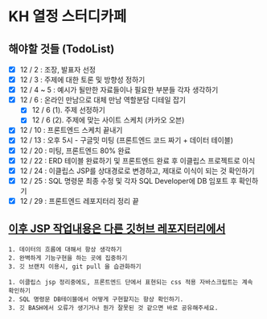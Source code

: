 # KH 열정 스터디카페

## 해야할 것들 (TodoList)
- [x] 12 / 2       :   조장, 발표자 선정 
- [x] 12 / 3       :   주제에 대한 토론 및 방향성 정하기
- [x] 12 / 4 ~ 5   :   예시가 될만한 자료들이나 필요한 부분들 각자 생각하기
- [x] 12 / 6       :   온라인 만남으로 대체 만남 역할분담 디테일 잡기
  - [x] 12 / 6 (1). 주제 선정하기
  - [x] 12 / 6 (2). 주제에 맞는 사이트 스케치 (카카오 오븐)
- [x] 12 / 10      : 프론트엔드 스케치 끝내기
- [x] 12 / 13      : 오후 5시 - 구글밋 미팅 (프론트엔드 코드 짜기 + 데이터 테이블)
- [x] 12 / 20      : 미팅, 프론트엔드 80% 완료
- [x] 12 / 22      : ERD 테이블 완료하기 및 프론트엔드 완료 후 이클립스 프로젝트로 이식
- [x] 12 / 24      : 이클립스 JSP를 상대경로로 변경하고, 제대로 이식이 되는 것 확인하기
- [x] 12 / 25      : SQL 명령문 최종 수정 및 각자 SQL Developer에
                     DB 임포트 후 확인하기
- [x] 12 / 29      : 프론트엔드 레포지터리 정리 끝

## [이후 JSP 작업내용은 다른 깃허브 레포지터리에서](https://github.com/Ethan-kim9/KH_PassionStudy)


```
1. 데이터의 흐름에 대해서 항상 생각하기
2. 완벽하게 기능구현을 하는 곳에 집중하기
3. 깃 브랜치 이용시, git pull 을 습관화하기
```


```
1. 이클립스 jsp 정리중에도, 프론트엔드 단에서 표현되는 css 적용 자바스크립트는 계속 확인하기
2. SQL 명령문 DB테이블에서 어떻게 구현할지는 항상 확인하기.
3. 깃 BASH에서 오류가 생기거나 뭔가 잘못된 것 같으면 바로 공유해주세요.
```
